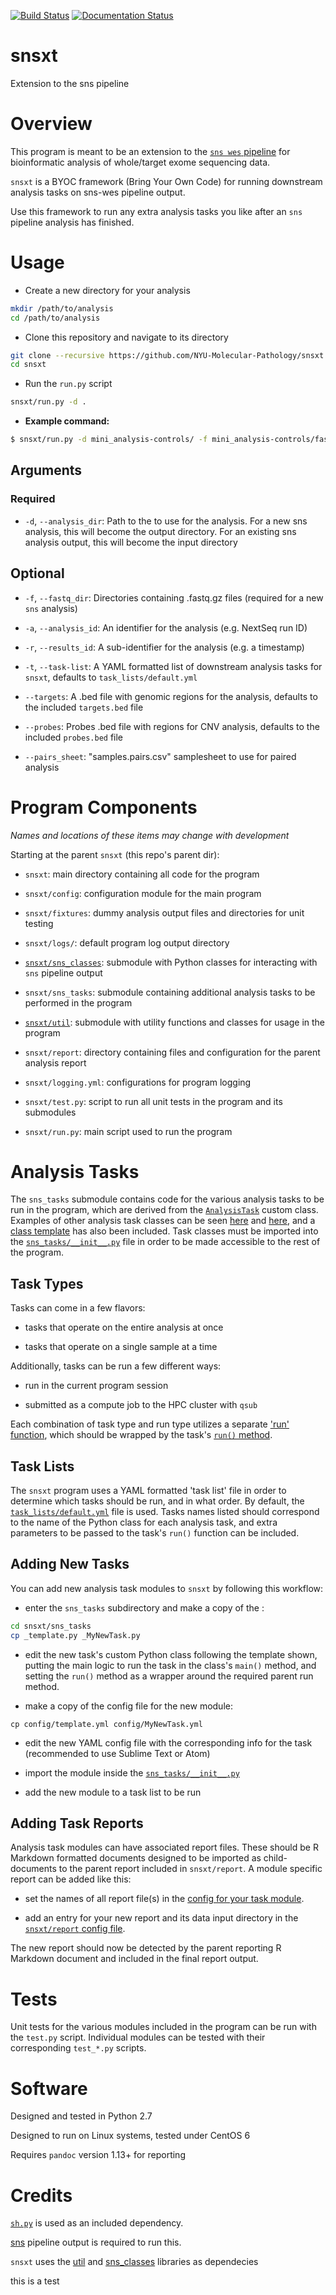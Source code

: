 [![Build Status](https://travis-ci.org/NYU-Molecular-Pathology/snsxt.svg?branch=master)](https://travis-ci.org/NYU-Molecular-Pathology/snsxt)
[![Documentation Status](https://readthedocs.org/projects/snsxt/badge/?version=latest)](http://snsxt.readthedocs.io/en/latest/snsxt.html)

# snsxt
Extension to the sns pipeline

# Overview

This program is meant to be an extension to the [`sns wes` pipeline](https://github.com/NYU-Molecular-Pathology/sns) for bioinformatic analysis of whole/target exome sequencing data. 

`snsxt` is a BYOC framework (Bring Your Own Code) for running downstream analysis tasks on sns-wes pipeline output. 

Use this framework to run any extra analysis tasks you like after an `sns` pipeline analysis has finished.

# Usage

- Create a new directory for your analysis

```bash
mkdir /path/to/analysis
cd /path/to/analysis
```

- Clone this repository and navigate to its directory

```bash
git clone --recursive https://github.com/NYU-Molecular-Pathology/snsxt.git
cd snsxt
```

- Run the `run.py` script 

```bash
snsxt/run.py -d .

```

- __Example command:__

```bash
$ snsxt/run.py -d mini_analysis-controls/ -f mini_analysis-controls/fastq/ -a mini_analysis -r results1 -t task_lists/dev.yml --pairs_sheet mini_analysis-controls/samples.pairs.csv_usethis --debug_mode
```

## Arguments

### Required

- `-d`, `--analysis_dir`: Path to the to use for the analysis. For a new sns analysis, this will become the output directory. For an existing sns analysis output, this will become the input directory

## Optional

- `-f`, `--fastq_dir`: Directories containing .fastq.gz files (required for a new `sns` analysis)

- `-a`, `--analysis_id`: An identifier for the analysis (e.g. NextSeq run ID)

- `-r`, `--results_id`: A sub-identifier for the analysis (e.g. a timestamp)

- `-t`, `--task-list`: A YAML formatted list of downstream analysis tasks for `snsxt`, defaults to `task_lists/default.yml`

- `--targets`: A .bed file with genomic regions for the analysis, defaults to the included `targets.bed` file

- `--probes`: Probes .bed file with regions for CNV analysis, defaults to the included `probes.bed` file

- `--pairs_sheet`: "samples.pairs.csv" samplesheet to use for paired analysis


# Program Components

_Names and locations of these items may change with development_

Starting at the parent `snsxt` (this repo's parent dir):

- `snsxt`: main directory containing all code for the program

- `snsxt/config`: configuration module for the main program

- `snsxt/fixtures`: dummy analysis output files and directories for unit testing

- `snsxt/logs/`: default program log output directory

- [`snsxt/sns_classes`](https://github.com/NYU-Molecular-Pathology/sns_classes): submodule with Python classes for interacting with `sns` pipeline output

- `snsxt/sns_tasks`: submodule containing additional analysis tasks to be performed in the program

- [`snsxt/util`](https://github.com/NYU-Molecular-Pathology/util): submodule with utility functions and classes for usage in the program

- `snsxt/report`: directory containing files and configuration for the parent analysis report

- `snsxt/logging.yml`: configurations for program logging

- `snsxt/test.py`: script to run all unit tests in the program and its submodules

- `snsxt/run.py`: main script used to run the program

# Analysis Tasks

The `sns_tasks` submodule contains code for the various analysis tasks to be run in the program, which are derived from the [`AnalysisTask`](https://github.com/NYU-Molecular-Pathology/snsxt/blob/2c6f446e8dd0e1165e1e2dfc06e7c7679dc23589/snsxt/sns_tasks/task_classes.py#L58) custom class. Examples of other analysis task classes can be seen [here](https://github.com/NYU-Molecular-Pathology/snsxt/blob/2c6f446e8dd0e1165e1e2dfc06e7c7679dc23589/snsxt/sns_tasks/_Delly2.py) and [here](https://github.com/NYU-Molecular-Pathology/snsxt/blob/2c6f446e8dd0e1165e1e2dfc06e7c7679dc23589/snsxt/sns_tasks/_HapMapVariantRef.py), and a [class template](https://github.com/NYU-Molecular-Pathology/snsxt/blob/2c6f446e8dd0e1165e1e2dfc06e7c7679dc23589/snsxt/sns_tasks/_template.py) has also been included. Task classes must be imported into the [`sns_tasks/__init__.py`](https://github.com/NYU-Molecular-Pathology/snsxt/blob/2c6f446e8dd0e1165e1e2dfc06e7c7679dc23589/snsxt/sns_tasks/__init__.py) file in order to be made accessible to the rest of the program. 

## Task Types

Tasks can come in a few flavors:

- tasks that operate on the entire analysis at once

- tasks that operate on a single sample at a time

Additionally, tasks can be run a few different ways:

- run in the current program session

- submitted as a compute job to the HPC cluster with `qsub`

Each combination of task type and run type utilizes a separate ['run' function](https://github.com/NYU-Molecular-Pathology/snsxt/blob/2c6f446e8dd0e1165e1e2dfc06e7c7679dc23589/snsxt/sns_tasks/task_classes.py#L158), which should be wrapped by the task's [`run()` method](https://github.com/NYU-Molecular-Pathology/snsxt/blob/2c6f446e8dd0e1165e1e2dfc06e7c7679dc23589/snsxt/sns_tasks/_GATKDepthOfCoverageCustom.py#L126).

## Task Lists

The `snsxt` program uses a YAML formatted 'task list' file in order to determine which tasks should be run, and in what order. By default, the [`task_lists/default.yml`](https://github.com/NYU-Molecular-Pathology/snsxt/blob/2c6f446e8dd0e1165e1e2dfc06e7c7679dc23589/task_lists/default.yml) file is used. Tasks names listed should correspond to the name of the Python class for each analysis task, and extra parameters to be passed to the task's `run()` function can be included. 

## Adding New Tasks

You can add new analysis task modules to `snsxt` by following this workflow:

- enter the `sns_tasks` subdirectory and make a copy of the :

```bash
cd snsxt/sns_tasks
cp _template.py _MyNewTask.py
```

- edit the new task's custom Python class following the template shown, putting the main logic to run the task in the class's `main()` method, and setting the `run()` method as a wrapper around the required parent run method. 

- make a copy of the config file for the new module:

```
cp config/template.yml config/MyNewTask.yml
```

- edit the new YAML config file with the corresponding info for the task (recommended to use Sublime Text or Atom)

- import the module inside the [`sns_tasks/__init__.py` ](https://github.com/NYU-Molecular-Pathology/snsxt/blob/2c6f446e8dd0e1165e1e2dfc06e7c7679dc23589/snsxt/sns_tasks/__init__.py)

- add the new module to a task list to be run

## Adding Task Reports

Analysis task modules can have associated report files. These should be R Markdown formatted documents designed to be imported as child-documents to the parent report included in `snsxt/report`. A module specific report can be added like this:

- set the names of all report file(s) in the [config for your task module](https://github.com/NYU-Molecular-Pathology/snsxt/blob/2c6f446e8dd0e1165e1e2dfc06e7c7679dc23589/snsxt/sns_tasks/config/GATK_DepthOfCoverage_custom.yml#L23). 

- add an entry for your new report and its data input directory in the [`snsxt/report` config file](https://github.com/NYU-Molecular-Pathology/snsxt/blob/2c6f446e8dd0e1165e1e2dfc06e7c7679dc23589/snsxt/report/report_config.yml#L7). 

The new report should now be detected by the parent reporting R Markdown document and included in the final report output. 

# Tests

Unit tests for the various modules included in the program can be run with the `test.py` script. Individual modules can be tested with their corresponding `test_*.py` scripts.

# Software
Designed and tested in Python 2.7

Designed to run on Linux systems, tested under CentOS 6

Requires `pandoc` version 1.13+ for reporting

# Credits

[`sh.py`](https://github.com/amoffat/sh) is used as an included dependency.

[sns](https://github.com/NYU-Molecular-Pathology/sns) pipeline output is required to run this. 

`snsxt` uses the [util](https://github.com/NYU-Molecular-Pathology/util) and [sns_classes](https://github.com/NYU-Molecular-Pathology/sns_classes) libraries as dependecies

this is a test

